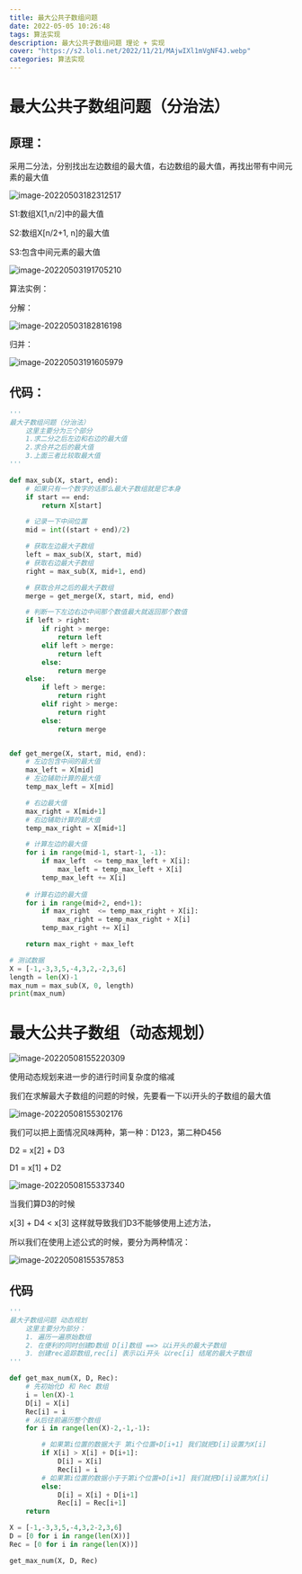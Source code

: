 ```yaml
---
title: 最大公共子数组问题
date: 2022-05-05 10:26:48
tags: 算法实现
description: 最大公共子数组问题 理论 + 实现
cover: "https://s2.loli.net/2022/11/21/MAjwIXl1mVgNF4J.webp"
categories: 算法实现
---
```


# 最大公共子数组问题（分治法）

## 原理：

采用二分法，分别找出左边数组的最大值，右边数组的最大值，再找出带有中间元素的最大值

![image-20220503182312517](https://s2.loli.net/2022/11/05/6CVvkBZbnUjQLxl.png)

S1:数组X[1,n/2]中的最大值

S2:数组X[n/2+1, n]的最大值

S3:包含中间元素的最大值

![image-20220503191705210](https://s2.loli.net/2022/11/05/mHcdLOn2s69xAZN.png)

算法实例：

分解：

![image-20220503182816198](https://s2.loli.net/2022/11/05/n4jQBurygYzVpev.png)



归并：

![image-20220503191605979](https://s2.loli.net/2022/11/05/BXgPn7Npch6QvAD.png)



## 代码：

```python
'''
最大子数组问题（分治法）
    这里主要分为三个部分
    1.求二分之后左边和右边的最大值
    2.求合并之后的最大值
    3.上面三者比较取最大值
'''

def max_sub(X, start, end):
    # 如果只有一个数字的话那么最大子数组就是它本身
    if start == end:
        return X[start]

    # 记录一下中间位置
    mid = int((start + end)/2)

    # 获取左边最大子数组
    left = max_sub(X, start, mid)
    # 获取右边最大子数组
    right = max_sub(X, mid+1, end)

    # 获取合并之后的最大子数组
    merge = get_merge(X, start, mid, end)

    # 判断一下左边右边中间那个数值最大就返回那个数值
    if left > right:
        if right > merge:
            return left
        elif left > merge:
            return left
        else:
            return merge
    else:
        if left > merge:
            return right
        elif right > merge:
            return right
        else:
            return merge


def get_merge(X, start, mid, end):
    # 左边包含中间的最大值
    max_left = X[mid]
    # 左边辅助计算的最大值
    temp_max_left = X[mid]

    # 右边最大值
    max_right = X[mid+1]
    # 右边辅助计算的最大值
    temp_max_right = X[mid+1]

    # 计算左边的最大值
    for i in range(mid-1, start-1, -1):
        if max_left  <= temp_max_left + X[i]:
            max_left = temp_max_left + X[i]
        temp_max_left += X[i]
    
    # 计算右边的最大值
    for i in range(mid+2, end+1):
        if max_right  <= temp_max_right + X[i]:
            max_right = temp_max_right + X[i]
        temp_max_right += X[i]   

    return max_right + max_left 

# 测试数据
X = [-1,-3,3,5,-4,3,2,-2,3,6]
length = len(X)-1
max_num = max_sub(X, 0, length)
print(max_num)
```

# 最大公共子数组（动态规划）

![image-20220508155220309](https://s2.loli.net/2022/11/05/WmT2qQFOePrc8CA.png)

使用动态规划来进一步的进行时间复杂度的缩减

我们在求解最大子数组的问题的时候，先要看一下以i开头的子数组的最大值

![image-20220508155302176](https://s2.loli.net/2022/11/05/yZcm7OpPgQnUiRK.png)

我们可以把上面情况风味两种，第一种：D123，第二种D456

D2 = x[2] + D3

D1 = x[1] + D2





![image-20220508155337340](https://s2.loli.net/2022/11/05/1eh9xYCaQdFsnPM.png)

当我们算D3的时候

x[3] + D4 < x[3] 这样就导致我们D3不能够使用上述方法，

所以我们在使用上述公式的时候，要分为两种情况：

![image-20220508155357853](https://s2.loli.net/2022/11/05/Ja4wvGAcsBiXnkO.png)

## 代码

```python
'''
最大子数组问题 动态规划
    这里主要分为部分：
    1. 遍历一遍原始数组
    2. 在便利的同时创建D数组 D[i]数组 ==> 以i开头的最大子数组
    3. 创建rec追踪数组,rec[i] 表示以i开头 以rec[i] 结尾的最大子数组
'''

def get_max_num(X, D, Rec):
    # 先初始化D 和 Rec 数组
    i = len(X)-1
    D[i] = X[i]
    Rec[i] = i
    # 从后往前遍历整个数组
    for i in range(len(X)-2,-1,-1):

        # 如果第i位置的数据大于 第i个位置+D[i+1] 我们就把D[i]设置为X[i]
        if X[i] > X[i] + D[i+1]:
            D[i] = X[i]
            Rec[i] = i
        # 如果第i位置的数据小于于第i个位置+D[i+1] 我们就把D[i]设置为X[i]
        else:
            D[i] = X[i] + D[i+1]
            Rec[i] = Rec[i+1]
    return 

X = [-1,-3,3,5,-4,3,2-2,3,6]
D = [0 for i in range(len(X))]
Rec = [0 for i in range(len(X))]

get_max_num(X, D, Rec)

```


